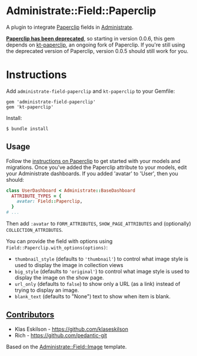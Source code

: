 # Administrate::Field::Paperclip

A plugin to integrate [Paperclip](https://github.com/thoughtbot/paperclip) fields in [Administrate](https://github.com/thoughtbot/administrate).

**[Paperclip has been deprecated](https://thoughtbot.com/blog/closing-the-trombone)**, so starting in version 0.0.6, this gem depends on [kt-paperclip](https://github.com/kreeti/kt-paperclip), an ongoing fork of Paperclip. If you're still using the deprecated version of Paperclip, version 0.0.5 should still work for you.

# Instructions

Add `administrate-field-paperclip` and `kt-paperclip` to your Gemfile:

```
gem 'administrate-field-paperclip'
gem 'kt-paperclip'
```

Install:

```
$ bundle install
```

## Usage

Follow the [instructions on Paperclip](https://github.com/kreeti/kt-paperclip#quick-start) to get started with your models and migrations. Once you've added the Paperclip attribute to your models, edit your Administrate dashboards. If you added 'avatar' to 'User', then you should:

```ruby
class UserDashboard < Administrate::BaseDashboard
  ATTRIBUTE_TYPES = {
    avatar: Field::Paperclip,
  }
# ...
```

Then add `:avatar` to `FORM_ATTRIBUTES`, `SHOW_PAGE_ATTRIBUTES` and (optionally) `COLLECTION_ATTRIBUTES`.

You can provide the field with options using `Field::Paperclip.with_options(options)`:

* `thumbnail_style` (defaults to `'thumbnail'`) to control what image style is used to display the image in collection views
* `big_style` (defaults to `'original'`) to control what image style is used to display the image on the show page.
* `url_only` (defaults to `false`) to show only a URL (as a link) instead of trying to display an image.
* `blank_text` (defaults to "None") text to show when item is blank.

## [Contributors](https://github.com/picandocodigo/administrate-field-paperclip/graphs/contributors)

* Klas Eskilson - https://github.com/klaseskilson
* Rich - https://github.com/pedantic-git

Based on the [Administrate::Field::Image](https://github.com/thoughtbot/administrate-field-image) template.
